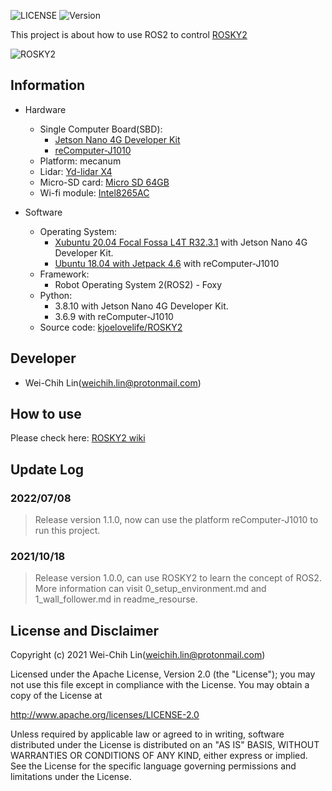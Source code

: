 ![LICENSE](https://img.shields.io/badge/license-Apache%202.0-blue)
![Version](https://img.shields.io/badge/version-v1.1.0-succcess)

This project is about how to use ROS2 to control [ROSKY2](https://www.icshop.com.tw/product-page.php?28182)

![ROSKY2](https://i.imgur.com/WU13drn.jpg)


## Information

- Hardware
  - Single Computer Board(SBD): 
    - [Jetson Nano 4G Developer Kit](https://www.icshop.com.tw/product-page.php?27812)
    - [reComputer-J1010](https://www.icshop.com.tw/product-page.php?28703)
  - Platform: mecanum
  - Lidar: [Yd-lidar X4](https://www.icshop.com.tw/product-page.php?26030)
  - Micro-SD card: [Micro SD 64GB](https://www.icshop.com.tw/product-page.php?27389)
  - Wi-fi module: [Intel8265AC](https://www.icshop.com.tw/product-page.php?27325)

- Software
  - Operating System: 
    - [Xubuntu 20.04 Focal Fossa L4T R32.3.1](https://forums.developer.nvidia.com/t/xubuntu-20-04-focal-fossa-l4t-r32-3-1-custom-image-for-the-jetson-nano/121768) with Jetson Nano 4G Developer Kit.
    - [Ubuntu 18.04 with Jetpack 4.6](https://developer.nvidia.com/embedded/jetpack-sdk-46) with reComputer-J1010
  - Framework:
    - Robot Operating System 2(ROS2) - Foxy
  - Python: 
    - 3.8.10 with Jetson Nano 4G Developer Kit.
    - 3.6.9 with reComputer-J1010
  - Source code: [kjoelovelife/ROSKY2](https://github.com/kjoelovelife/ROSKY2) 

## Developer

- Wei-Chih Lin(weichih.lin@protonmail.com)

## How to use

Please check here: [ROSKY2 wiki](https://github.com/CIRCUSPi/ROSKY2/wiki)

## Update Log
### 2022/07/08
> Release version 1.1.0, now can use the platform reComputer-J1010 to run this project.


### 2021/10/18
> Release version 1.0.0, can use ROSKY2 to learn the concept of ROS2.
> More information can visit 0_setup_environment.md and 1_wall_follower.md in readme_resourse. 

## License and Disclaimer
Copyright (c) 2021 Wei-Chih Lin(weichih.lin@protonmail.com)

Licensed under the Apache License, Version 2.0 (the "License");
you may not use this file except in compliance with the License.
You may obtain a copy of the License at

http://www.apache.org/licenses/LICENSE-2.0

Unless required by applicable law or agreed to in writing, software
distributed under the License is distributed on an "AS IS" BASIS,
WITHOUT WARRANTIES OR CONDITIONS OF ANY KIND, either express or implied.
See the License for the specific language governing permissions and
limitations under the License.